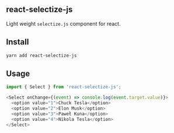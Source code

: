 ## react-selectize-js

Light weight `selectize.js` component for react.

## Install

```bash
yarn add react-selectize-js
```

## Usage

```js
import { Select } from 'react-selectize-js';

<Select onChange={(event) => console.log(event.target.value)}>
  <option value="1">Chuck Tesla</option>
  <option value="2">Elon Musk</option>
  <option value="3">Paweł Kuna</option>
  <option value="4">Nikola Tesla</option>
</Select>
```
